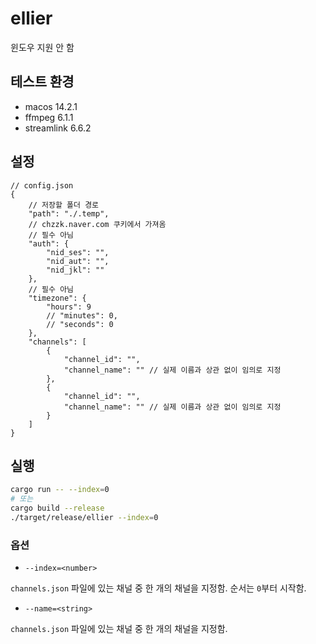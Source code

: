 # ellier

윈도우 지원 안 함

## 테스트 환경

- macos 14.2.1
- ffmpeg 6.1.1
- streamlink 6.6.2

## 설정

```jsonc
// config.json
{
    // 저장할 폴더 경로
    "path": "./.temp",
    // chzzk.naver.com 쿠키에서 가져옴
    // 필수 아님
    "auth": {
        "nid_ses": "",
        "nid_aut": "",
        "nid_jkl": ""
    },
    // 필수 아님
    "timezone": {
        "hours": 9
        // "minutes": 0,
        // "seconds": 0
    },
    "channels": [
        {
            "channel_id": "",
            "channel_name": "" // 실제 이름과 상관 없이 임의로 지정
        },
        {
            "channel_id": "",
            "channel_name": "" // 실제 이름과 상관 없이 임의로 지정
        }
    ]
}
```

## 실행

```bash
cargo run -- --index=0
# 또는
cargo build --release
./target/release/ellier --index=0
```

### 옵션

- `--index=<number>`

`channels.json` 파일에 있는 채널 중 한 개의 채널을 지정함.
순서는 `0`부터 시작함.

- `--name=<string>`

`channels.json` 파일에 있는 채널 중 한 개의 채널을 지정함.
